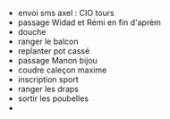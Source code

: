 - envoi sms axel : CIO tours
- passage Widad et Rémi en fin d'aprèm
- douche
- ranger le balcon
- replanter pot cassé
- passage Manon bijou
- coudre caleçon maxime
- inscription sport
- ranger les draps
- sortir les poubelles
- 